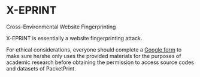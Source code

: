 # X-EPRINT

Cross-Environmental Website Fingerprinting

X-EPRINT is essentially a website fingerprinting attack.


For ethical considerations, everyone should complete a [Google form](https://forms.gle/2T4KxHojza6WHUk2A) to make sure he/she only uses the provided materials for the purposes of academic research before obtaining the permission to access source codes and datasets of PacketPrint.


